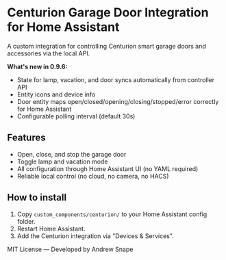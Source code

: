 # Centurion Garage Door Integration for Home Assistant

A custom integration for controlling Centurion smart garage doors and accessories via the local API.

**What's new in 0.9.6:**  
- State for lamp, vacation, and door syncs automatically from controller API
- Entity icons and device info
- Door entity maps open/closed/opening/closing/stopped/error correctly for Home Assistant
- Configurable polling interval (default 30s)

## Features
- Open, close, and stop the garage door
- Toggle lamp and vacation mode
- All configuration through Home Assistant UI (no YAML required)
- Reliable local control (no cloud, no camera, no HACS)

## How to install
1. Copy `custom_components/centurion/` to your Home Assistant config folder.
2. Restart Home Assistant.
3. Add the Centurion integration via "Devices & Services".

MIT License — Developed by Andrew Snape
